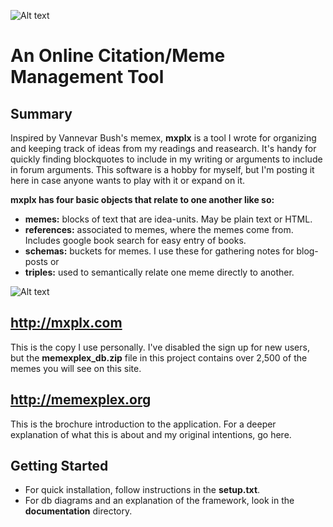 ![Alt text](http://mxplx.com/framework/images/memexplexlogo.jpg)

An Online Citation/Meme Management Tool
==============

Summary
--------------

Inspired by Vannevar Bush's memex, **mxplx** is a tool I wrote for organizing and keeping track of ideas from my readings and reasearch. It's handy for quickly finding blockquotes to include in my writing or arguments to include in forum arguments. This software is a hobby for myself, but I'm posting it here in case anyone wants to play with it or expand on it.

**mxplx has four basic objects that relate to one another like so:**

- **memes:** blocks of text that are idea-units. May be plain text or HTML.
- **references:** associated to memes, where the memes come from. Includes google book search for easy entry of books.
- **schemas:** buckets for memes. I use these for gathering notes for blog-posts or 
- **triples:** used to semantically relate one meme directly to another.

![Alt text](http://www.memexplex.org/wp-content/uploads/2010/11/20110101memexplex_db.png)

<http://mxplx.com>
--------------

This is the copy I use personally. I've disabled the sign up for new users, but the **memexplex_db.zip** file in this project contains over 2,500 of the memes you will see on this site.

<http://memexplex.org>
--------------

This is the brochure introduction to the application. For a deeper explanation of what this is about and my original intentions, go here.

Getting Started
--------------

- For quick installation, follow instructions in the **setup.txt**.
- For db diagrams and an explanation of the framework, look in the **documentation** directory.
